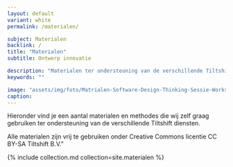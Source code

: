 ```yaml
---
layout: default
variant: white
permalink: /materialen/

subject: Materialen
backlink: /
title: "Materialen"
subtitle: Ontwerp innovatie

description: "Materialen ter ondersteuning van de verschillende Tiltshift diensten zijn vrij te gebruiken onder Creative Commons licentie CC BY-SA Tiltshift B.V."
keywords: ""

image: "assets/img/foto/Matrialen-Software-Design-Thinking-Sessie-Workshop.jpg"
caption: 
---
```

Hieronder vind je een aantal materialen en methodes die wij zelf graag gebruiken ter ondersteuning van de verschillende Tiltshift diensten.

Alle materialen zijn vrij te gebruiken onder Creative Commons licentie CC BY-SA Tiltshift B.V."

{% include collection.md collection=site.materialen %}
